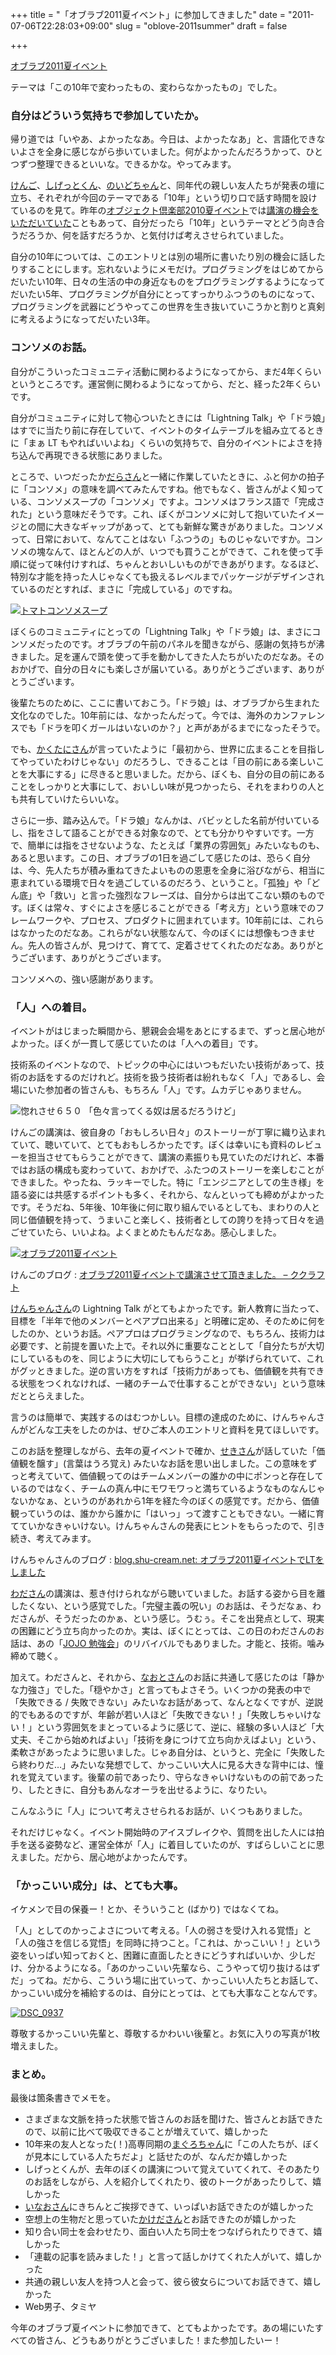 +++
title = "「オブラブ2011夏イベント」に参加してきました"
date = "2011-07-06T22:28:03+09:00"
slug = "oblove-2011summer"
draft = false

+++

<p><a href="http://www.objectclub.jp/event/2011summer/">オブラブ2011夏イベント</a></p>
<p>テーマは「この10年で変わったもの、変わらなかったもの」でした。</p>
<h3>自分はどういう気持ちで参加していたか。</h3>
<p>帰り道では「いやあ、よかったなあ。今日は、よかったなあ」と、言語化できないよさを全身に感じながら歩いていました。何がよかったんだろうかって、ひとつずつ整理できるといいな。できるかな。やってみます。</p>
<p><a href="http://twitter.com/hmsk">けんご</a>、<a href="http://twitter.com/shiget84">しげっとくん</a>、<a href="http://twitter.com/eikom">のいどちゃん</a>と、同年代の親しい友人たちが発表の壇に立ち、それぞれが今回のテーマである「10年」という切り口で話す時間を設けているのを見て。昨年の<a href="http://www.objectclub.jp/event/2010summer/">オブジェクト倶楽部2010夏イベント</a>では<a href="http://june29.jp/2010/07/20/objectclub-2010summer/">講演の機会をいただいていた</a>こともあって、自分だったら「10年」というテーマとどう向き合うだろうか、何を話すだろうか、と気付けば考えさせられていました。</p>
<p>自分の10年については、このエントリとは別の場所に書いたり別の機会に話したりすることにします。忘れないようにメモだけ。プログラミングをはじめてからだいたい10年、日々の生活の中の身近なものをプログラミングするようになってだいたい5年、プログラミングが自分にとってすっかりふつうのものになって、プログラミングを武器にどうやってこの世界を生き抜いていこうかと割りと真剣に考えるようになってだいたい3年。</p>
<h3>コンソメのお話。</h3>
<p>自分がこういったコミュニティ活動に関わるようになってから、まだ4年くらいというところです。運営側に関わるようになってから、だと、経った2年くらいです。</p>
<p>自分がコミュニティに対して物心ついたときには「Lightning Talk」や「ドラ娘」はすでに当たり前に存在していて、イベントのタイムテーブルを組み立てるときに「まぁ LT もやればいいよね」くらいの気持ちで、自分のイベントによさを持ち込んで再現できる状態にありました。</p>
<p>ところで、いつだったか<a href="http://twitter.com/darashi">だらさん</a>と一緒に作業していたときに、ふと何かの拍子に「コンソメ」の意味を調べてみたんですね。他でもなく、皆さんがよく知っている、コンソメスープの「コンソメ」ですよ。コンソメはフランス語で「完成された」という意味だそうです。これ、ぼくがコンソメに対して抱いていたイメージとの間に大きなギャップがあって、とても新鮮な驚きがありました。コンソメって、日常において、なんてことはない「ふつうの」ものじゃないですか。コンソメの塊なんて、ほとんどの人が、いつでも買うことができて、これを使って手順に従って味付けすれば、ちゃんとおいしいものができあがります。なるほど、特別な才能を持った人じゃなくても扱えるレベルまでパッケージがデザインされているのだとすれば、まさに「完成している」のですね。</p>
<p><a href="http://www.flickr.com/photos/dreamcat/4027989475/" title="トマトコンソメスープ by dreamcat115, on Flickr"><img src="http://farm3.static.flickr.com/2601/4027989475_070267d5e3_z.jpg" alt="トマトコンソメスープ"></a></p>
<p>ぼくらのコミュニティにとっての「Lightning Talk」や「ドラ娘」は、まさにコンソメだったのです。オブラブの午前のパネルを聞きながら、感謝の気持ちが沸きました。足を運んで頭を使って手を動かしてきた人たちがいたのだなあ。そのおかげで、自分の日々にも楽しさが届いている。ありがとうございます、ありがとうございます。</p>
<p>後輩たちのために、ここに書いておこう。「ドラ娘」は、オブラブから生まれた文化なのでした。10年前には、なかったんだって。今では、海外のカンファレンスでも「ドラを叩くガールはいないのか？」と声があがるまでになったそうで。</p>
<p>でも、<a href="http://twitter.com/kakutani">かくたにさん</a>が言っていたように「最初から、世界に広まることを目指してやっていたわけじゃない」のだろうし、できることは「目の前にある楽しいことを大事にする」に尽きると思いました。だから、ぼくも、自分の目の前にあることをしっかりと大事にして、おいしい味が見つかったら、それをまわりの人とも共有していけたらいいな。</p>
<p>さらに一歩、踏み込んで。「ドラ娘」なんかは、バビッとした名前が付いているし、指をさして語ることができる対象なので、とても分かりやすいです。一方で、簡単には指をさせないような、たとえば「業界の雰囲気」みたいなものも、あると思います。この日、オブラブの1日を過ごして感じたのは、恐らく自分は、今、先人たちが積み重ねてきたよいものの恩恵を全身に浴びながら、相当に恵まれている環境で日々を過ごしているのだろう、ということ。「孤独」や「どん底」や「救い」と言った強烈なフレーズは、自分からは出てこない類のものです。ぼくは常々、すぐによさを感じることができる「考え方」という意味でのフレームワークや、プロセス、プロダクトに囲まれています。10年前には、これらはなかったのだなあ。これらがない状態なんて、今のぼくには想像もつきません。先人の皆さんが、見つけて、育てて、定着させてくれたのだなあ。ありがとうございます、ありがとうございます。</p>
<p>コンソメへの、強い感謝があります。</p>
<h3>「人」への着目。</h3>
<p>イベントがはじまった瞬間から、懇親会会場をあとにするまで、ずっと居心地がよかった。ぼくが一貫して感じていたのは「人への着目」です。</p>
<p>技術系のイベントなので、トピックの中心にはいつもだいたい技術があって、技術のお話をするのだけれど。技術を扱う技術者は紛れもなく「人」であるし、会場にいた参加者の皆さんも、もちろん「人」です。ムカデじゃありません。</p>
<p><img src="http://jigokuno.img.jugem.jp/20110701_2143955.gif" alt="惚れさせ６５０ 「色々言ってくる奴は居るだろうけど」 " /></p>
<p>けんごの講演は、彼自身の「おもしろい日々」のストーリーが丁寧に織り込まれていて、聴いていて、とてもおもしろかったです。ぼくは幸いにも資料のレビューを担当させてもらうことができて、講演の素振りも見ていたのだけれど、本番ではお話の構成も変わっていて、おかげで、ふたつのストーリーを楽しむことができました。やったね、ラッキーでした。特に「エンジニアとしての生き様」を語る姿には共感するポイントも多く、それから、なんといっても締めがよかったです。そうだね、5年後、10年後に何に取り組んでいるとしても、まわりの人と同じ価値観を持って、うまいこと楽しく、技術者としての誇りを持って日々を過ごせていたら、いいよね。よくまとめたもんだなあ。感心しました。</p>
<p><a href="http://www.flickr.com/photos/june29/5900886989/" title="オブラブ2011夏イベント by june29, on Flickr"><img src="http://farm7.static.flickr.com/6011/5900886989_16b667439a_z.jpg" alt="オブラブ2011夏イベント"></a></p>
<p>けんごのブログ : <a href="http://d.hatena.ne.jp/hxmasaki/20110706/1309925031">オブラブ2011夏イベントで講演させて頂きました。 &#8211; ククラフト</a></p>
<p><a href="http://twitter.com/kenchan">けんちゃんさん</a>の Lightning Talk がとてもよかったです。新人教育に当たって、目標を「半年で他のメンバーとペアプロ出来る」と明確に定め、そのために何をしたのか、というお話。ペアプロはプログラミングなので、もちろん、技術力は必要です、と前提を置いた上で。それ以外に重要なこととして「自分たちが大切にしているものを、同じように大切にしてもらうこと」が挙げられていて、これがグッときました。逆の言い方をすれば「技術力があっても、価値観を共有できる状態をつくれなければ、一緒のチームで仕事することができない」という意味だととらえました。</p>
<p>言うのは簡単で、実践するのはむつかしい。目標の達成のために、けんちゃんさんがどんな工夫をしたのかは、ぜひご本人のエントリと資料を見てほしいです。</p>
<p>このお話を整理しながら、去年の夏イベントで確か、<a href="http://twitter.com/m_seki">せきさん</a>が話していた「価値観を醸す」(言葉はうろ覚え) みたいなお話を思い出しました。この意味をずっと考えていて、価値観ってのはチームメンバーの誰かの中にポンっと存在しているのではなく、チームの真ん中にモワモワっと満ちているようなものなんじゃないかなぁ、というのがあれから1年を経た今のぼくの感覚です。だから、価値観っていうのは、誰かから誰かに「はいっ」って渡すこともできない。一緒に育てていかなきゃいけない。けんちゃんさんの発表にヒントをもらったので、引き続き、考えてみます。</p>
<p>けんちゃんさんのブログ : <a href="http://shu-cream.blogspot.com/2011/07/2011lt.html">blog.shu-cream.net: オブラブ2011夏イベントでLTをしました</a></p>
<p><a href="http://twitter.com/t_wada">わださん</a>の講演は、惹き付けられながら聴いていました。お話する姿から目を離したくない、という感覚でした。「完璧主義の呪い」のお話は、そうだなぁ、わださんが、そうだったのかぁ、という感じ。うむぅ。そこを出発点として、現実の困難にどう立ち向かったのか。実は、ぼくにとっては、この日のわださんのお話は、あの「<a href="http://atnd.org/events/2765">JOJO 勉強会</a>」のリバイバルでもありました。才能と、技術。噛み締めて聴く。</p>
<p>加えて。わださんと、それから、<a href="http://twitter.com/nawoto">なおとさん</a>のお話に共通して感じたのは「静かな力強さ」でした。「穏やかさ」と言ってもよさそう。いくつかの発表の中で「失敗できる / 失敗できない」みたいなお話があって、なんとなくですが、逆説的でもあるのですが、年齢が若い人ほど「失敗できない！」「失敗しちゃいけない！」という雰囲気をまとっているように感じて、逆に、経験の多い人ほど「大丈夫、そこから始めればよい」「技術を身につけて立ち向かえばよい」という、柔軟さがあったように思いました。じゃあ自分は、というと、完全に「失敗したら終わりだ…」みたいな発想でして、かっこいい大人に見る大きな背中には、憧れを覚えています。後輩の前であったり、守らなきゃいけないものの前であったり、したときに、自分もあんなオーラを出せるように、なりたい。</p>
<p>こんなふうに「人」について考えさせられるお話が、いくつもありました。</p>
<p>それだけじゃなく。イベント開始時のアイスブレイクや、質問を出した人には拍手を送る姿勢など、運営全体が「人」に着目していたのが、すばらしいことに思えました。だから、居心地がよかったんです。</p>
<h3>「かっこいい成分」は、とても大事。</h3>
<p>イケメンで目の保養ー！とか、そういうこと (ばかり) ではなくてね。</p>
<p>「人」としてのかっこよさについて考える。「人の弱さを受け入れる覚悟」と「人の強さを信じる覚悟」を同時に持つこと。「これは、かっこいい！」という姿をいっぱい知っておくと、困難に直面したときにどうすればいいか、少しだけ、分かるようになる。「あのかっこいい先輩なら、こうやって切り抜けるはずだ」ってね。だから、こういう場に出ていって、かっこいい人たちとお話して、かっこいい成分を補給するのは、自分にとっては、とても大事なことなんです。</p>
<p><a href="http://www.flickr.com/photos/hmsk/5905975354/" title="DSC_0937 by hamachang, on Flickr"><img src="http://farm7.static.flickr.com/6050/5905975354_b03b3f58b1_z.jpg" alt="DSC_0937"></a></p>
<p>尊敬するかっこいい先輩と、尊敬するかわいい後輩と。お気に入りの写真が1枚増えました。</p>
<h3>まとめ。</h3>
<p>最後は箇条書きでメモを。</p>
<ul>
<li>さまざまな文脈を持った状態で皆さんのお話を聞けた、皆さんとお話できたので、以前に比べて吸収できることが増えていて、嬉しかった</li>
<li>10年来の友人となった(！)高専同期の<a href="http://twitter.com/magurojp">まぐろちゃん</a>に「この人たちが、ぼくが見本にしている人たちだよ」と話せたのが、なんだか嬉しかった</li>
<li>しげっとくんが、去年のぼくの講演について覚えていてくれて、そのあたりのお話をしながら、人を紹介してくれたり、彼のトークがあったりして、嬉しかった</li>
<li><a href="http://twitter.com/inao">いなおさん</a>にきちんとご挨拶できて、いっぱいお話できたのが嬉しかった</li>
<li>空想上の生物だと思っていた<a href="http://twitter.com/kkd">かけださん</a>とお話できたのが嬉しかった</li>
<li>知り合い同士を会わせたり、面白い人たち同士をつなげられたりできて、嬉しかった</li>
<li>「連載の記事を読みました！」と言って話しかけてくれた人がいて、嬉しかった</li>
<li>共通の親しい友人を持つ人と会って、彼ら彼女らについてお話できて、嬉しかった</li>
<li>Web男子、タミヤ</li>
</ul>
<p>今年のオブラブ夏イベントに参加できて、とてもよかったです。あの場にいたすべての皆さん、どうもありがとうございました！また参加したいー！</p>
